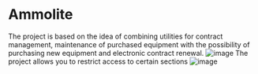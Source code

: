 # Ammolite
The project is based on the idea of combining utilities for contract management,
maintenance of purchased equipment with the possibility of purchasing new equipment and electronic contract renewal.
![image](https://user-images.githubusercontent.com/72191421/206711510-d655560d-785e-4aa9-8d82-a563333b2999.png)
The project allows you to restrict access to certain sections
![image](https://user-images.githubusercontent.com/72191421/206711667-d4359bbf-6a36-44f1-a7ff-539b45ccca95.png)

